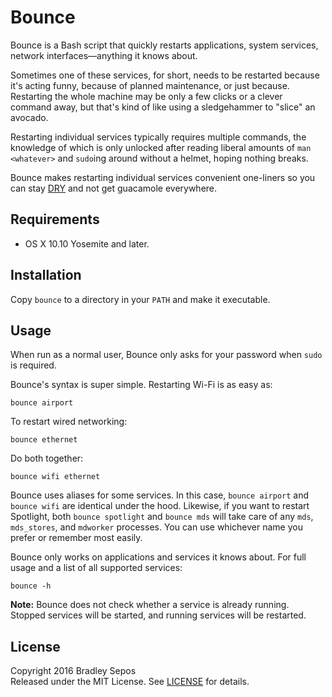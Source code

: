 Bounce
======

Bounce is a Bash script that quickly restarts applications, system services, network interfaces—anything it knows about.

Sometimes one of these services, for short, needs to be restarted because it's acting funny, because of planned maintenance, or just because. Restarting the whole machine may be only a few clicks or a clever command away, but that's kind of like using a sledgehammer to "slice" an avocado.

Restarting individual services typically requires multiple commands, the knowledge of which is only unlocked after reading liberal amounts of `man <whatever>` and `sudo`ing around without a helmet, hoping nothing breaks.

Bounce makes restarting individual services convenient one-liners so you can stay [DRY](https://en.wikipedia.org/wiki/Don%27t_repeat_yourself) and not get guacamole everywhere.


Requirements
------------

- OS X 10.10 Yosemite and later.


Installation
------------

Copy `bounce` to a directory in your `PATH` and make it executable.


Usage
-----

When run as a normal user, Bounce only asks for your password when `sudo` is required.

Bounce's syntax is super simple. Restarting Wi-Fi is as easy as:

```
bounce airport
```

To restart wired networking:

```
bounce ethernet
```

Do both together:

```
bounce wifi ethernet
```

Bounce uses aliases for some services. In this case, `bounce airport` and `bounce wifi` are identical under the hood. Likewise, if you want to restart Spotlight, both `bounce spotlight` and `bounce mds` will take care of any `mds`, `mds_stores`, and `mdworker` processes. You can use whichever name you prefer or remember most easily.

Bounce only works on applications and services it knows about. For full usage and a list of all supported services:

```
bounce -h
```

**Note:** Bounce does not check whether a service is already running. Stopped services will be started, and running services will be restarted.


License
-------

Copyright 2016 Bradley Sepos  
Released under the MIT License. See [LICENSE](LICENSE) for details.
